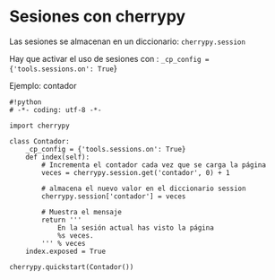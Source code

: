 # Sesiones con cherrypy #

Las sesiones se almacenan en un diccionario: `cherrypy.session`

Hay que activar el uso de sesiones con : `_cp_config = {'tools.sessions.on': True`}

Ejemplo: contador
```
#!python
# -*- coding: utf-8 -*-

import cherrypy

class Contador:
    _cp_config = {'tools.sessions.on': True}
    def index(self):
        # Incrementa el contador cada vez que se carga la página
        veces = cherrypy.session.get('contador', 0) + 1
        
        # almacena el nuevo valor en el diccionario session
        cherrypy.session['contador'] = veces
        
        # Muestra el mensaje
        return '''
            En la sesión actual has visto la página
            %s veces.
        ''' % veces
    index.exposed = True

cherrypy.quickstart(Contador())
```